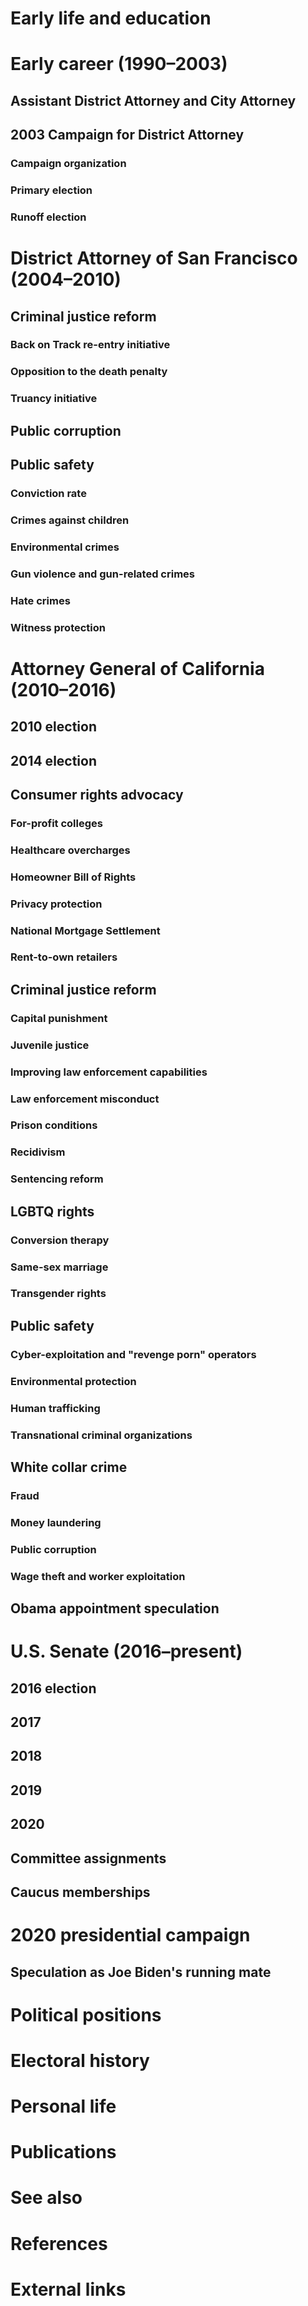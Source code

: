 # 
# Early life and education
# Early career (1990–2003)
## Assistant District Attorney and City Attorney
## 2003 Campaign for District Attorney
### Campaign organization
### Primary election
### Runoff election
# District Attorney of San Francisco (2004–2010)
## Criminal justice reform
### Back on Track re-entry initiative
### Opposition to the death penalty
### Truancy initiative
## Public corruption
## Public safety
### Conviction rate
### Crimes against children
### Environmental crimes
### Gun violence and gun-related crimes
### Hate crimes
### Witness protection
# Attorney General of California (2010–2016)
## 2010 election
## 2014 election
## Consumer rights advocacy
### For-profit colleges
### Healthcare overcharges
### Homeowner Bill of Rights
### Privacy protection
### National Mortgage Settlement
### Rent-to-own retailers
## Criminal justice reform
### Capital punishment
### Juvenile justice
### Improving law enforcement capabilities
### Law enforcement misconduct
### Prison conditions
### Recidivism
### Sentencing reform
## LGBTQ rights
### Conversion therapy
### Same-sex marriage
### Transgender rights
## Public safety
### Cyber-exploitation and "revenge porn" operators
### Environmental protection
### Human trafficking
### Transnational criminal organizations
## White collar crime
### Fraud
### Money laundering
### Public corruption
### Wage theft and worker exploitation
## Obama appointment speculation
# U.S. Senate (2016–present)
## 2016 election
## 2017
## 2018
## 2019
## 2020
## Committee assignments
## Caucus memberships
# 2020 presidential campaign
## Speculation as Joe Biden's running mate
# Political positions
# Electoral history
# Personal life
# Publications
# See also
# References
# External links